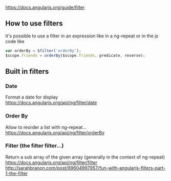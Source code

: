 https://docs.angularjs.org/guide/filter

## How to use filters 

It's possible to use a filter in an expression like in a ng-repeat 
or in the js code like 
````js
var orderBy = $filter('orderBy');
$scope.friends = orderBy($scope.friends, predicate, reverse);
````
## Built in filters 
### Date   
Format a date for display   
https://docs.angularjs.org/api/ng/filter/date

### Order By    
Allow to reorder a list with ng-repeat...    
https://docs.angularjs.org/api/ng/filter/orderBy

### Filter (the filter filter...)
Return a sub array of the given array (generally in the context of ng-repeat)
https://docs.angularjs.org/api/ng/filter/filter
http://sarahbranon.com/post/69604997957/fun-with-angularjs-filters-part-1-the-filter

